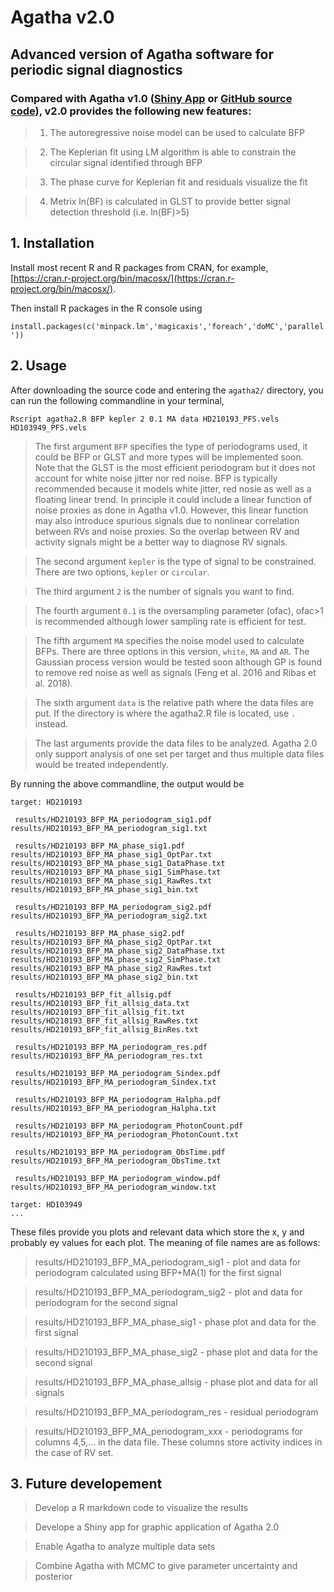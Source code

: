 # Agatha v2.0

## Advanced version of Agatha software for periodic signal diagnostics

### Compared with Agatha v1.0 ([Shiny App](https://phillippro.shinyapps.io/Agatha/) or [GitHub source code](https://github.com/phillippro/agatha)), v2.0 provides the following new features:

> 1. The autoregressive noise model can be used to calculate BFP

> 2. The Keplerian fit using LM algorithm is able to constrain the circular signal identified through BFP

> 3. The phase curve for Keplerian fit and residuals visualize the fit

> 4. Metrix ln(BF) is calculated in GLST to provide better signal detection threshold (i.e. ln(BF)>5)

## 1. Installation

Install most recent R and R packages from CRAN, for example, [https://cran.r-project.org/bin/macosx/](https://cran.r-project.org/bin/macosx/).

Then install R packages in the R console using

`install.packages(c('minpack.lm','magicaxis','foreach','doMC','parallel'))`

## 2. Usage

After downloading the source code and entering the `agatha2/` directory, you can run the following commandline in your terminal,

`Rscript agatha2.R BFP kepler 2 0.1 MA data HD210193_PFS.vels HD103949_PFS.vels`

>The first argument `BFP` specifies the type of periodograms used, it could be BFP or GLST and more types will be implemented soon. Note that the GLST is the most efficient periodogram but it does not account for white noise jitter nor red noise. BFP is typically recommended because it models white jitter, red nosie as well as a floating linear trend. In principle it could include a linear function of noise proxies as done in Agatha v1.0. However, this linear function may also introduce spurious signals due to nonlinear correlation between RVs and noise proxies. So the overlap between RV and activity signals might be a better way to diagnose RV signals. 

>The second argument `kepler` is the type of signal to be constrained. There are two options, `kepler` or `circular`. 

>The third argument `2` is the number of signals you want to find.

>The fourth argument `0.1` is the oversampling parameter (ofac), ofac>1 is recommended although lower sampling rate is efficient for test.

>The fifth argument `MA` specifies the noise model used to calculate BFPs. There are three options in this version, `white`, `MA` and `AR`. The Gaussian process version would be tested soon although GP is found to remove red noise as well as signals (Feng et al. 2016 and Ribas et al. 2018). 

>The sixth argument `data` is the relative path where the data files are put. If the directory is where the agatha2.R file is located, use `.` instead.

>The last arguments provide the data files to be analyzed. Agatha 2.0 only support analysis of one set per target and thus multiple data files would be treated independently. 

By running the above commandline, the output would be

```
target: HD210193 

 results/HD210193_BFP_MA_periodogram_sig1.pdf 
results/HD210193_BFP_MA_periodogram_sig1.txt 

 results/HD210193_BFP_MA_phase_sig1.pdf 
results/HD210193_BFP_MA_phase_sig1_OptPar.txt 
results/HD210193_BFP_MA_phase_sig1_DataPhase.txt 
results/HD210193_BFP_MA_phase_sig1_SimPhase.txt 
results/HD210193_BFP_MA_phase_sig1_RawRes.txt 
results/HD210193_BFP_MA_phase_sig1_bin.txt 

 results/HD210193_BFP_MA_periodogram_sig2.pdf 
results/HD210193_BFP_MA_periodogram_sig2.txt 

 results/HD210193_BFP_MA_phase_sig2.pdf 
results/HD210193_BFP_MA_phase_sig2_OptPar.txt 
results/HD210193_BFP_MA_phase_sig2_DataPhase.txt 
results/HD210193_BFP_MA_phase_sig2_SimPhase.txt 
results/HD210193_BFP_MA_phase_sig2_RawRes.txt 
results/HD210193_BFP_MA_phase_sig2_bin.txt 

 results/HD210193_BFP_fit_allsig.pdf 
results/HD210193_BFP_fit_allsig_data.txt 
results/HD210193_BFP_fit_allsig_fit.txt 
results/HD210193_BFP_fit_allsig_RawRes.txt 
results/HD210193_BFP_fit_allsig_BinRes.txt 

 results/HD210193_BFP_MA_periodogram_res.pdf 
results/HD210193_BFP_MA_periodogram_res.txt 

 results/HD210193_BFP_MA_periodogram_Sindex.pdf 
results/HD210193_BFP_MA_periodogram_Sindex.txt 

 results/HD210193_BFP_MA_periodogram_Halpha.pdf 
results/HD210193_BFP_MA_periodogram_Halpha.txt 

 results/HD210193_BFP_MA_periodogram_PhotonCount.pdf 
results/HD210193_BFP_MA_periodogram_PhotonCount.txt 

 results/HD210193_BFP_MA_periodogram_ObsTime.pdf 
results/HD210193_BFP_MA_periodogram_ObsTime.txt 

 results/HD210193_BFP_MA_periodogram_window.pdf 
results/HD210193_BFP_MA_periodogram_window.txt 

target: HD103949 
...
```

These files provide you plots and relevant data which store the x, y and probably ey values for each plot. The meaning of file names are as follows:

>results/HD210193_BFP_MA_periodogram_sig1 - plot and data for periodogram calculated using BFP+MA(1) for the first signal

>results/HD210193_BFP_MA_periodogram_sig2 - plot and data for periodogram for the second signal

>results/HD210193_BFP_MA_phase_sig1 - phase plot and data for the first signal

>results/HD210193_BFP_MA_phase_sig2 - phase plot and data for the second signal

>results/HD210193_BFP_MA_phase_allsig - phase plot and data for all signals

>results/HD210193_BFP_MA_periodogram_res - residual periodogram

>results/HD210193_BFP_MA_periodogram_xxx - periodograms for columns 4,5,... in the data file. These columns store activity indices in the case of RV set. 

## 3. Future developement

>Develop a R markdown code to visualize the results

>Develope a Shiny app for graphic application of Agatha 2.0

>Enable Agatha to analyze multiple data sets

>Combine Agatha with MCMC to give parameter uncertainty and posterior
